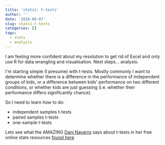 ```yaml
---
title: 'stats1: t-tests'
author: ''
date: '2018-09-07'
slug: stats1-t-tests
categories: []
tags:
  - stats
  - analysis
---
```


I am feeling more confident about my resolution to get rid of Excel and only use R for data wrangling and visualisation. Next steps... analysis. 

I'm starting simple (I presume) with t-tests. Mostly commonly I want to determine whether there is a difference in the performance of independent groups of kids, or a difference between kids' performance on two different conditions, or whether kids are just guessing (i.e. whether their performance differs significantly chance). 

So I need to learn how to do:
- independent samples t-tests
- paired samples t-tests
- one-sample t-tests

Lets see what the AMAZING [Dani Navarro](@djnavarro) says about t-tests in her free online stats resources [found here](https://compcogscisydney.org/psyr/)

